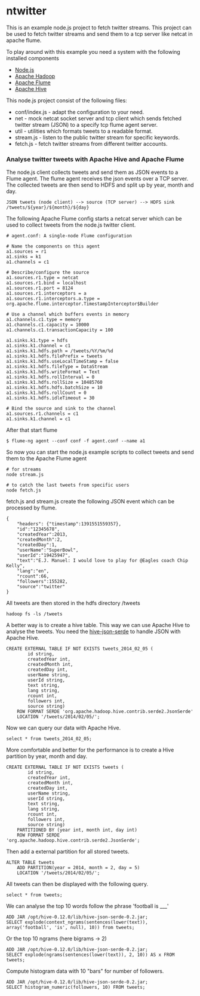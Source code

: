 ntwitter
========

This is an example node.js project to fetch twitter streams. This project can be used to fetch twitter streams and
send them to a tcp server like netcat in apache flume.

To play around with this example you need a system with the following installed components
+ [Node.js](http://nodejs.org/)
+ [Apache Hadoop](https://hadoop.apache.org/)
+ [Apache Flume](http://flume.apache.org/)
+ [Apache Hive](http://hive.apache.org/)


This node.js project consist of the following files:

+ conf/index.js - adapt the configuration to your need.
+ net - mock netcat socket server and tcp client which sends fetched twitter stream (JSON) to a specify tcp flume agent server. 
+ util - utilities which formats tweets to a readable format.
+ stream.js - listen to the public twitter stream for specific keywords.
+ fetch.js - fetch twitter streams from different twitter accounts.


### Analyse twitter tweets with Apache Hive and Apache Flume

The node.js client collects tweets and send them as JSON events to a Flume agent. The flume agent receives
the json events over a TCP server. The collected tweets are then send to HDFS and split up by year, month and day. 

	JSON tweets (node client) --> source (TCP server) --> HDFS sink /tweets/${year}/${month}/${day}

The following Apache Flume config starts a netcat server which can be used to collect tweets from
the node.js twitter client.


	# agent.conf: A single-node Flume configuration

	# Name the components on this agent
	a1.sources = r1
	a1.sinks = k1
	a1.channels = c1

	# Describe/configure the source
	a1.sources.r1.type = netcat
	a1.sources.r1.bind = localhost
	a1.sources.r1.port = 8124
	a1.sources.r1.interceptors = a
	a1.sources.r1.interceptors.a.type = org.apache.flume.interceptor.TimestampInterceptor$Builder

	# Use a channel which buffers events in memory
	a1.channels.c1.type = memory
	a1.channels.c1.capacity = 10000
	a1.channels.c1.transactionCapacity = 100

	a1.sinks.k1.type = hdfs
	a1.sinks.k1.channel = c1
	a1.sinks.k1.hdfs.path = /tweets/%Y/%m/%d
	a1.sinks.k1.hdfs.filePrefix = tweets
	a1.sinks.k1.hdfs.useLocalTimeStamp = false
	a1.sinks.k1.hdfs.fileType = DataStream
	a1.sinks.k1.hdfs.writeFormat = Text
	a1.sinks.k1.hdfs.rollInterval = 0
	a1.sinks.k1.hdfs.rollSize = 10485760
	a1.sinks.k1.hdfs.hdfs.batchSize = 10
	a1.sinks.k1.hdfs.rollCount = 0
	a1.sinks.k1.hdfs.idleTimeout = 30

	# Bind the source and sink to the channel
	a1.sources.r1.channels = c1
	a1.sinks.k1.channel = c1
	
After that start flume

	$ flume-ng agent --conf conf -f agent.conf --name a1

So now you can start the node.js example scripts to collect tweets and send them to the Apache Flume agent

	# for streams
	node stream.js
	
	# to catch the last tweets from specific users
	node fetch.js
	
fetch.js and stream.js create the following JSON event which can be processed by flume.

	{
		"headers": {"timestamp":1391551559357},
		"id":"12345678",
		"createdYear":2013,
		"createdMonth":2,
		"createdDay":1,
		"userName":"SuperBowl",
		"userId":"19425947",
		"text":"E.J. Manuel: I would love to play for @Eagles coach Chip Kelly",
		"lang":"en",
		"rcount":66,
		"followers":155282,
		"source":"twitter"
	}
	
All tweets are then stored in the hdfs directory /tweets

	hadoop fs -ls /tweets
	
A  better way is to create a hive table. This way we can use Apache Hive to analyse the tweets.
You need the [hive-json-serde](https://code.google.com/p/hive-json-serde/) to handle JSON
with Apache Hive.

	CREATE EXTERNAL TABLE IF NOT EXISTS tweets_2014_02_05 (
			id string, 
			createdYear int, 
			createdMonth int, 
			createdDay int, 
			userName string, 
			userId string, 
			text string, 
			lang string, 
			rcount int, 
			followers int, 
			source string) 
		ROW FORMAT SERDE 'org.apache.hadoop.hive.contrib.serde2.JsonSerde' 
		LOCATION '/tweets/2014/02/05/';
		
Now we can query our data with Apache Hive.

	select * from tweets_2014_02_05;
	
More comfortable and better for the performance is to create a Hive partition by year, month and day.

	CREATE EXTERNAL TABLE IF NOT EXISTS tweets (
			id string, 
			createdYear int, 
			createdMonth int, 
			createdDay int, 
			userName string, 
			userId string, 
			text string, 
			lang string, 
			rcount int, 
			followers int, 
			source string) 
		PARTITIONED BY (year int, month int, day int) 
		ROW FORMAT SERDE 'org.apache.hadoop.hive.contrib.serde2.JsonSerde';

Then add a external partition for all stored tweets.
		
	ALTER TABLE tweets 
		ADD PARTITION(year = 2014, month = 2, day = 5) 
		LOCATION '/tweets/2014/02/05/';
	
All tweets can then be displayed with the following query.

	select * from tweets;
	
	
We can analyse the top 10 words follow the phrase 'football is ___'
	
	ADD JAR /opt/hive-0.12.0/lib/hive-json-serde-0.2.jar;
	SELECT explode(context_ngrams(sentences(lower(text)), array('football', 'is', null), 10)) from tweets;
	

Or the top 10 ngrams (here bigrams -> 2)

	ADD JAR /opt/hive-0.12.0/lib/hive-json-serde-0.2.jar;
	SELECT explode(ngrams(sentences(lower(text)), 2, 10)) AS x FROM tweets;
	
	
Compute histogram data with 10 "bars" for number of followers.

	ADD JAR /opt/hive-0.12.0/lib/hive-json-serde-0.2.jar;
	SELECT histogram_numeric(followers, 10) FROM tweets;
